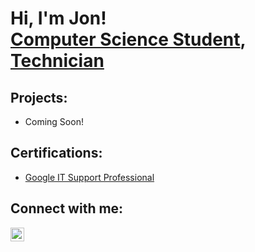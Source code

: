 <h1>Hi, I'm Jon! <br/><a href="https://github.com/JonathanEBerry">Computer Science Student</a>, <a href="https://www.linkedin.com/in/jonathaneberry/">Technician</a>

<h2> Projects:</h2>

- Coming Soon!
  
<h2> Certifications:</h2>

- [Google IT Support Professional](https://coursera.org/share/c32cb486cdf98e95e379fd648acf8a2e)

<h2> Connect with me:</h2>

[<img align="left" alt="JonathanBerry | LinkedIn" width="22px" src="https://cdn.jsdelivr.net/npm/simple-icons@v3/icons/linkedin.svg" />][linkedin]

[linkedin]: https://linkedin.com/in/jonathaneberry
